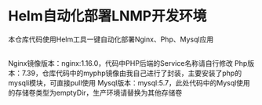 # Helm自动化部署LNMP开发环境

本仓库代码使用Helm工具一键自动化部署Nginx、Php、Mysql应用

##

Nginx镜像版本：nginx:1.16.0，代码中PHP后端的Service名称请自行修改
Php版本：7.39，仓库代码中的myphp镜像由我自己进行了封装，主要安装了php的mysqli模块，可直接pull使用
Mysql版本：mysql:5.7，此处代码中的Mysql使用的存储卷类型为emptyDir，生产环境请替换为其他存储卷
